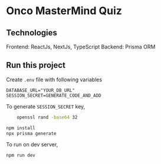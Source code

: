 # Onco MasterMind Quiz

## Technologies

Frontend: ReactJs, NextJs, TypeScript
Backend: Prisma ORM

## Run this project

Create `.env` file with following variables

```
DATABASE_URL="YOUR_DB_URL"
SESSION_SECRET=GENERATE_CODE_AND_ADD

```

To generate `SESSION_SECRET` key,

```bash
    openssl rand -base64 32
```

```bash
npm install
npx prisma generate
```

To run on dev server,

```bash
npm run dev
```
